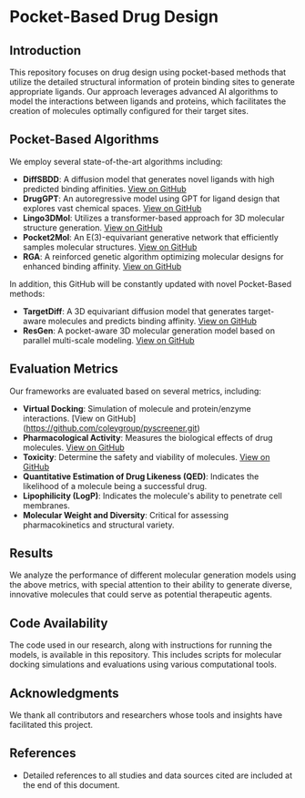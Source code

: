 # Pocket-Based Drug Design

## Introduction
This repository focuses on drug design using pocket-based methods that utilize the detailed structural information of protein binding sites to generate appropriate ligands. Our approach leverages advanced AI algorithms to model the interactions between ligands and proteins, which facilitates the creation of molecules optimally configured for their target sites.

## Pocket-Based Algorithms
We employ several state-of-the-art algorithms including:
- **DiffSBDD**: A diffusion model that generates novel ligands with high predicted binding affinities. [View on GitHub](https://github.com/arneschneuing/DiffSBDD.git)
- **DrugGPT**: An autoregressive model using GPT for ligand design that explores vast chemical spaces. [View on GitHub](https://github.com/LIYUESEN/druggpt.git)
- **Lingo3DMol**: Utilizes a transformer-based approach for 3D molecular structure generation. [View on GitHub](https://github.com/stonewiseAIDrugDesign/Lingo3DMol.git)
- **Pocket2Mol**: An E(3)-equivariant generative network that efficiently samples molecular structures. [View on GitHub](https://github.com/pengxingang/Pocket2Mol.git)
- **RGA**: A reinforced genetic algorithm optimizing molecular designs for enhanced binding affinity. [View on GitHub](https://github.com/futianfan/reinforced-genetic-algorithm.git)

In addition, this GitHub will be constantly updated with novel Pocket-Based methods:

- **TargetDiff**: A 3D equivariant diffusion model that generates target-aware molecules and predicts binding affinity. [View on GitHub](https://github.com/guanjq/targetdiff.git)
- **ResGen**: A pocket-aware 3D molecular generation model based on parallel multi-scale modeling. [View on GitHub](https://github.com/HaotianZhangAI4Science/ResGen.git)

## Evaluation Metrics
Our frameworks are evaluated based on several metrics, including:
- **Virtual Docking**: Simulation of molecule and protein/enzyme interactions. [View on GitHub] (https://github.com/coleygroup/pyscreener.git)
- **Pharmacological Activity**: Measures the biological effects of drug molecules. [View on GitHub](https://github.com/diegolfor9/pCHEMBL-prediction.git)
- **Toxicity**: Determine the safety and viability of molecules. [View on GitHub](https://github.com/chemprop/chemprop.git)
- **Quantitative Estimation of Drug Likeness (QED)**: Indicates the likelihood of a molecule being a successful drug.
- **Lipophilicity (LogP)**: Indicates the molecule's ability to penetrate cell membranes.
- **Molecular Weight and Diversity**: Critical for assessing pharmacokinetics and structural variety.

## Results
We analyze the performance of different molecular generation models using the above metrics, with special attention to their ability to generate diverse, innovative molecules that could serve as potential therapeutic agents.

## Code Availability
The code used in our research, along with instructions for running the models, is available in this repository. This includes scripts for molecular docking simulations and evaluations using various computational tools.

## Acknowledgments
We thank all contributors and researchers whose tools and insights have facilitated this project.

## References
- Detailed references to all studies and data sources cited are included at the end of this document.

